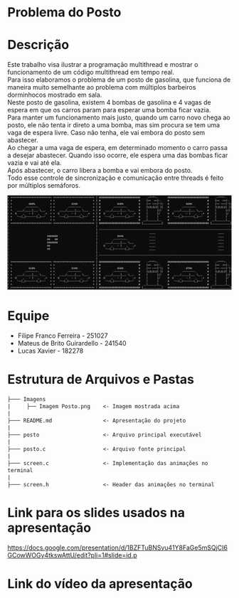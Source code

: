 # Problema do Posto

# Descrição 
Este trabalho visa ilustrar a programação multithread e mostrar o funcionamento de um código multithread em tempo real.<br>
Para isso elaboramos o problema de um posto de gasolina, que funciona de maneira muito semelhante ao problema com múltiplos barbeiros dorminhocos mostrado em sala.<br>
Neste posto de gasolina, existem 4 bombas de gasolina e 4 vagas de espera em que os carros param para esperar uma bomba ficar vazia. <br>
Para manter um funcionamento mais justo, quando um carro novo chega ao posto, ele não tenta ir direto a uma bomba, mas sim procura se tem uma vaga de espera livre. Caso não tenha, ele vai embora do posto sem abastecer. <br>
Ao chegar a uma vaga de espera, em determinado momento o carro passa a desejar abastecer. Quando isso ocorre, ele espera uma das bombas ficar vazia e vai até ela. <br>
Após abastecer, o carro libera a bomba e vai embora do posto. <br>
Todo esse controle de sincronização e comunicação entre threads é feito por múltiplos semáforos. <br>

![Imagem Posto](https://github.com/XaviRCX/MC504/blob/main/Projeto1/Imagens/Imagem%20Posto.png)

# Equipe
* Filipe Franco Ferreira - 251027
* Mateus de Brito Guirardello - 241540
* Lucas Xavier - 182278


# Estrutura de Arquivos e Pastas

~~~
├─── Imagens           
|     ├── Imagem Posto.png    <- Imagem mostrada acima
|
├─── README.md                <- Apresentação do projeto
|
├─── posto                    <- Arquivo principal executável
|
├─── posto.c                  <- Arquivo fonte principal 
|
├─── screen.c                 <- Implementação das animações no terminal
|
├─── screen.h                 <- Header das animações no terminal
~~~

# Link para os slides usados na apresentação

https://docs.google.com/presentation/d/1BZFTuBNSvu41Y8FaGe5mSQjCI6GCowWOGy4tkswAttU/edit?pli=1#slide=id.p 

# Link do vídeo da apresentação

